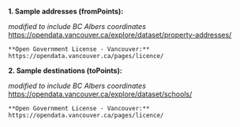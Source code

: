 **1. Sample addresses (fromPoints):**

*modified to include BC Albers coordinates*
https://opendata.vancouver.ca/explore/dataset/property-addresses/

    **Open Government License - Vancouver:**
    https://opendata.vancouver.ca/pages/licence/

**2. Sample destinations (toPoints):**

*modified to include BC Albers coordinates*
https://opendata.vancouver.ca/explore/dataset/schools/

    **Open Government License - Vancouver:**
    https://opendata.vancouver.ca/pages/licence/
